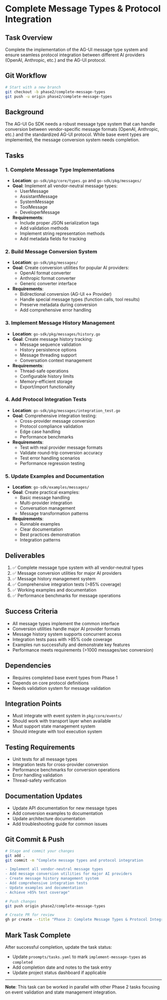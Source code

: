 # Complete Message Types & Protocol Integration

## Task Overview
Complete the implementation of the AG-UI message type system and ensure seamless protocol integration between different AI providers (OpenAI, Anthropic, etc.) and the AG-UI protocol.

## Git Workflow
```bash
# Start with a new branch
git checkout -b phase2/complete-message-types
git push -u origin phase2/complete-message-types
```

## Background
The AG-UI Go SDK needs a robust message type system that can handle conversion between vendor-specific message formats (OpenAI, Anthropic, etc.) and the standardized AG-UI protocol. While base event types are implemented, the message conversion system needs completion.

## Tasks

### 1. Complete Message Type Implementations
- **Location**: `go-sdk/pkg/core/types.go` and `go-sdk/pkg/messages/`
- **Goal**: Implement all vendor-neutral message types:
  - UserMessage
  - AssistantMessage 
  - SystemMessage
  - ToolMessage
  - DeveloperMessage
- **Requirements**:
  - Include proper JSON serialization tags
  - Add validation methods
  - Implement string representation methods
  - Add metadata fields for tracking

### 2. Build Message Conversion System
- **Location**: `go-sdk/pkg/messages/`
- **Goal**: Create conversion utilities for popular AI providers:
  - OpenAI format converter
  - Anthropic format converter
  - Generic converter interface
- **Requirements**:
  - Bidirectional conversion (AG-UI ↔ Provider)
  - Handle special message types (function calls, tool results)
  - Preserve metadata during conversion
  - Add comprehensive error handling

### 3. Implement Message History Management
- **Location**: `go-sdk/pkg/messages/history.go`
- **Goal**: Create message history tracking:
  - Message sequence validation
  - History persistence options
  - Message threading support
  - Conversation context management
- **Requirements**:
  - Thread-safe operations
  - Configurable history limits
  - Memory-efficient storage
  - Export/import functionality

### 4. Add Protocol Integration Tests
- **Location**: `go-sdk/pkg/messages/integration_test.go`
- **Goal**: Comprehensive integration testing:
  - Cross-provider message conversion
  - Protocol compliance validation
  - Edge case handling
  - Performance benchmarks
- **Requirements**:
  - Test with real provider message formats
  - Validate round-trip conversion accuracy
  - Test error handling scenarios
  - Performance regression testing

### 5. Update Examples and Documentation
- **Location**: `go-sdk/examples/messages/`
- **Goal**: Create practical examples:
  - Basic message handling
  - Multi-provider integration
  - Conversation management
  - Message transformation patterns
- **Requirements**:
  - Runnable examples
  - Clear documentation
  - Best practices demonstration
  - Integration patterns

## Deliverables
1. ✅ Complete message type system with all vendor-neutral types
2. ✅ Message conversion utilities for major AI providers
3. ✅ Message history management system
4. ✅ Comprehensive integration tests (>85% coverage)
5. ✅ Working examples and documentation
6. ✅ Performance benchmarks for message operations

## Success Criteria
- All message types implement the common interface
- Conversion utilities handle major AI provider formats
- Message history system supports concurrent access
- Integration tests pass with >85% code coverage
- Examples run successfully and demonstrate key features
- Performance meets requirements (>1000 messages/sec conversion)

## Dependencies
- Requires completed base event types from Phase 1
- Depends on core protocol definitions
- Needs validation system for message validation

## Integration Points
- Must integrate with event system in `pkg/core/events/`
- Should work with transport layer when available
- Must support state management system
- Should integrate with tool execution system

## Testing Requirements
- Unit tests for all message types
- Integration tests for cross-provider conversion
- Performance benchmarks for conversion operations
- Error handling validation
- Thread-safety verification

## Documentation Updates
- Update API documentation for new message types
- Add conversion examples to documentation
- Update architecture documentation
- Add troubleshooting guide for common issues

## Git Commit & Push
```bash
# Stage and commit your changes
git add .
git commit -m "Complete message types and protocol integration

- Implement all vendor-neutral message types
- Add message conversion utilities for major AI providers  
- Create message history management system
- Add comprehensive integration tests
- Update examples and documentation
- Achieve >85% test coverage"

# Push changes
git push origin phase2/complete-message-types

# Create PR for review
gh pr create --title "Phase 2: Complete Message Types & Protocol Integration" --body "Completes the AG-UI message type system with vendor conversion utilities and history management"
```

## Mark Task Complete
After successful completion, update the task status:
- Update `proompts/tasks.yaml` to mark `implement-message-types` as `completed`
- Add completion date and notes to the task entry
- Update project status dashboard if applicable

---

**Note**: This task can be worked in parallel with other Phase 2 tasks focusing on event validation and state management integration. 